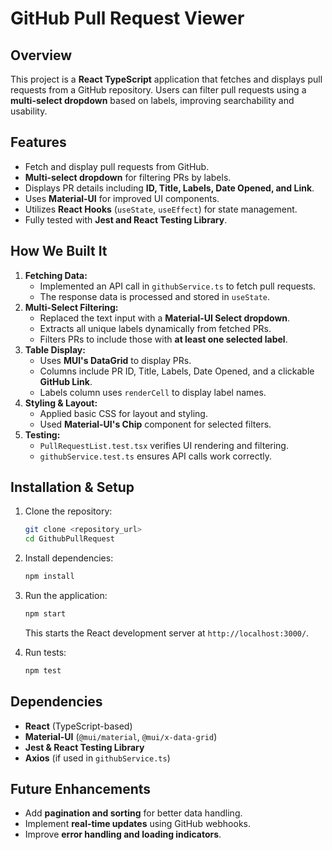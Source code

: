 # GitHub Pull Request Viewer

## Overview
This project is a **React TypeScript** application that fetches and displays pull requests from a GitHub repository. Users can filter pull requests using a **multi-select dropdown** based on labels, improving searchability and usability.

## Features
- Fetch and display pull requests from GitHub.
- **Multi-select dropdown** for filtering PRs by labels.
- Displays PR details including **ID, Title, Labels, Date Opened, and Link**.
- Uses **Material-UI** for improved UI components.
- Utilizes **React Hooks** (`useState`, `useEffect`) for state management.
- Fully tested with **Jest and React Testing Library**.

## How We Built It
1. **Fetching Data:**
   - Implemented an API call in `githubService.ts` to fetch pull requests.
   - The response data is processed and stored in `useState`.
2. **Multi-Select Filtering:**
   - Replaced the text input with a **Material-UI Select dropdown**.
   - Extracts all unique labels dynamically from fetched PRs.
   - Filters PRs to include those with **at least one selected label**.
3. **Table Display:**
   - Uses **MUI's DataGrid** to display PRs.
   - Columns include PR ID, Title, Labels, Date Opened, and a clickable **GitHub Link**.
   - Labels column uses `renderCell` to display label names.
4. **Styling & Layout:**
   - Applied basic CSS for layout and styling.
   - Used **Material-UI's Chip** component for selected filters.
5. **Testing:**
   - `PullRequestList.test.tsx` verifies UI rendering and filtering.
   - `githubService.test.ts` ensures API calls work correctly.

## Installation & Setup
1. Clone the repository:
   ```sh
   git clone <repository_url>
   cd GithubPullRequest
   ```

2. Install dependencies:
   ```sh
   npm install
   ```

3. Run the application:
   ```sh
   npm start
   ```
   This starts the React development server at `http://localhost:3000/`.

4. Run tests:
   ```sh
   npm test
   ```

## Dependencies
- **React** (TypeScript-based)
- **Material-UI** (`@mui/material`, `@mui/x-data-grid`)
- **Jest & React Testing Library**
- **Axios** (if used in `githubService.ts`)

## Future Enhancements
- Add **pagination and sorting** for better data handling.
- Implement **real-time updates** using GitHub webhooks.
- Improve **error handling and loading indicators**.